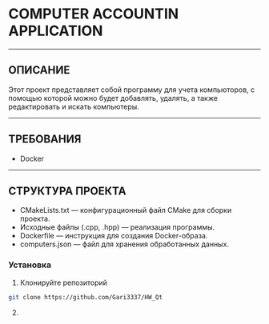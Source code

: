 # COMPUTER ACCOUNTIN APPLICATION

_____

## ОПИСАНИЕ
Этот проект представляет собой программу для учета компьюторов, с помощью которой можно будет добавлять, удалять, а также редактировать и искать компьютеры.

_____

## ТРЕБОВАНИЯ

+ Docker

____

## СТРУКТУРА ПРОЕКТА 

+ CMakeLists.txt — конфигурационный файл CMake для сборки проекта.
+ Исходные файлы (.cpp, .hpp) — реализация программы.
+ Dockerfile — инструкция для создания Docker-образа.
+ computers.json — файл для хранения обработанных данных.

### Установка

1. Клонируйте репозиторий 
```bash
git clone https://github.com/Gari3337/HW_Qt
```
2. 



